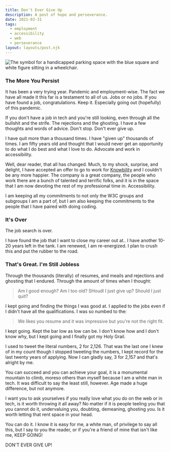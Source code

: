 ```yaml
---
title: Don't Ever Give Up
description: A post of hope and perseverance.
date: 2021-03-31
tags:
  - employment
  - accessibility
  - web
  - perseverance
layout: layouts/post.njk
---
```


![The symbol for a handicapped parking space with the blue square and white figure sitting in a wheelchair.](https://res.cloudinary.com/colabottles/image/upload/v1617229521/images/employed.jpg "Photo by AbsolutVision on Unsplash")

### The More You Persist

It has been a very trying year. Pandemic and employment-wise. The fact we have all made it this far is a testament to all of us. Jobs or no jobs. If you have found a job, congratulations. Keep it. Especially going out (hopefully) of this pandemic.

If you don't have a job in tech and you're still looking, even through all the bullshit and the strife. The rejections and the ghosting. I have a few thoughts and words of advice. Don't stop. Don't ever give up.

I have quit more than a thousand times. I have "given up" thousands of times. I am fifty years old and thought that I would never get an opportunity to do what I do best and what I love to do. Advocate and work in accessibility.

Well, dear reader, that all has changed. Much, to my shock, surprise, and delight, I have accepted an offer to go to work for [Knowbility](https://knowbility.org) and I couldn't be any more happier. The company is a great company, the people who work there are a bunch of talented and terrific folks, and it is in the space that I am now devoting the rest of my professional time in. Accessibility.

I am keeping all my commitments to not only the W3C groups and subgroups I am a part of, but I am also keeping the commitments to the people that I have paired with doing coding.

### It's Over

The job search is over.

I have found the job that I want to close my career out at.. I have another 10-20 years left in the tank. I am renewed, I am re-energized. I plan to crush this and put the rubber to the road.

### That's Great. I'm Still Jobless

Through the thousands (literally) of resumes, and meails and rejections and ghosting that I endured. Through the amount of times when I thought:

> Am I good enough? Am I too old? SHoudl I just give up? Should I just quit?

I kept going and finding the things I was good at. I applied to the jobs even if I didn't have all the qualifications. I was so numbed to the:

> We likes you resume and it was impressive but you're not the right fit.

I kept going. Kept the bar low as low can be. I don't know how and I don't know why, but I kept going and I finally got my Holy Grail.

I used to tweet the literal numbers, 2 for 2,126. That was the last one I knew of in my count though I stopped tweeting the numbers, I kept record for the last twenty years of applying. Now I can gladly say, 3 for 2,157 and that's alright by me.

You can succeed and you can achieve your goal, it is a monumental mountain to climb, moreso others than myself because I am a white man in tech. It was difficult to say the least still, however. Age made a huge difference, but not anymore.

I want you to ask yourselves if you really love what you do on the web or in tech, is it worth throwing it all away? No matter if it is people teeling you that you cannot do it, undervaluing you, doubting, demeaning, ghosting you. Is it worth letting that rent space in your head.

You can do it. I know it is easy for me, a white man, of privilege to say all this, but I say to you the reader, or if you're a friend of mine that isn't like me, KEEP GOING!

DON'T EVER GIVE UP!
